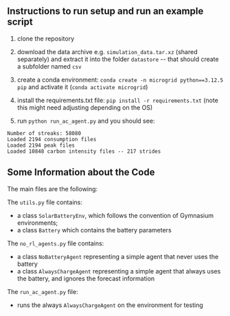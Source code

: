
## Instructions to run setup and run an example script

1. clone the repository

2. download the data archive e.g. `simulation_data.tar.xz` (shared separately) and extract it into the folder `datastore` -- that should create a subfolder named `csv`

3. create a conda environment: `conda create -n microgrid python==3.12.5 pip` and activate it (`conda activate microgrid`)

5. install the requirements.txt file: `pip install -r requirements.txt` (note this might need adjusting depending on the OS)

6. run `python run_ac_agent.py` and you should see:
```
Number of streaks: 58080
Loaded 2194 consumption files
Loaded 2194 peak files
Loaded 10848 carbon intensity files -- 217 strides
```


## Some Information about the Code

The main files are the following:

The `utils.py` file contains:
- a class `SolarBatteryEnv`, which follows the convention of Gymnasium environments;
- a class `Battery` which contains the battery parameters

The `no_rl_agents.py` file contains:
- a class `NoBatteryAgent` representing a simple agent that never uses the battery
- a class `AlwaysChargeAgent` representing a simple agent that always uses the battery, and ignores the forecast information

The `run_ac_agent.py` file:
- runs the always `AlwaysChargeAgent` on the environment for testing

